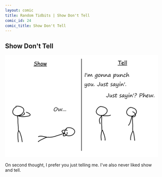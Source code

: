 ```yaml
---
layout: comic
title: Random Tidbits | Show Don't Tell
comic_id: 24
comic_title: Show Don't Tell
---
```


## Show Don't Tell

<img id="img24" src="/assets/images/24.png">

On second thought, I prefer you just telling me. I've also never liked show and tell.
